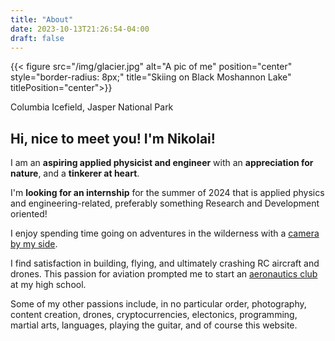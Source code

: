 ```yaml
---
title: "About"
date: 2023-10-13T21:26:54-04:00
draft: false
---
```

{{< figure src="/img/glacier.jpg" alt="A pic of me" position="center" style="border-radius: 8px;" title="Skiing on Black Moshannon Lake" titlePosition="center">}}

Columbia Icefield, Jasper National Park

## Hi, nice to meet you! I'm Nikolai!
 
I am an **aspiring applied physicist and engineer** with an **appreciation for nature**, and a **tinkerer at heart**.

I'm **looking for an internship** for the summer of 2024 that is applied physics and engineering-related, preferably something Research and Development oriented! 

I enjoy spending time going on adventures in the wilderness with a [camera by my side](/gallery).

I find satisfaction in building, flying, and ultimately crashing RC aircraft and drones. This passion for aviation prompted me to start an [aeronautics club](https://shmac.netlify.app/) at my high school.

Some of my other passions include, in no particular order, photography, content creation, drones, cryptocurrencies, electonics, programming, martial arts, languages, playing the guitar, and of course this website.
